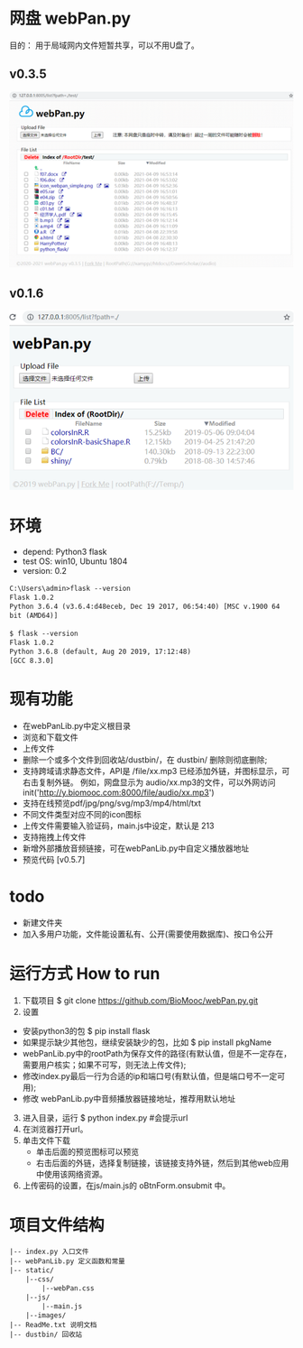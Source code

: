 # 网盘 webPan.py
目的： 用于局域网内文件短暂共享，可以不用U盘了。

## v0.3.5
![screenShot0.3.5](./static/images/webPan_py_v0.3.5.png)

## v0.1.6
![screenShot0.1.6](./static/images/webPan_py.png)




# 环境
- depend: Python3 flask
- test OS: win10, Ubuntu 1804
- version: 0.2
```
C:\Users\admin>flask --version
Flask 1.0.2
Python 3.6.4 (v3.6.4:d48eceb, Dec 19 2017, 06:54:40) [MSC v.1900 64 bit (AMD64)]

$ flask --version
Flask 1.0.2
Python 3.6.8 (default, Aug 20 2019, 17:12:48) 
[GCC 8.3.0]
```




# 现有功能
- 在webPanLib.py中定义根目录
- 浏览和下载文件
- 上传文件
- 删除一个或多个文件到回收站/dustbin/，在 dustbin/ 删除则彻底删除;
- 支持跨域请求静态文件，API是 /file/xx.mp3
	已经添加外链，并图标显示，可右击复制外链。
	例如，网盘显示为 audio/xx.mp3的文件，可以外网访问 init('http://y.biomooc.com:8000/file/audio/xx.mp3')
- 支持在线预览pdf/jpg/png/svg/mp3/mp4/html/txt
- 不同文件类型对应不同的icon图标
- 上传文件需要输入验证码，main.js中设定，默认是 213
- 支持拖拽上传文件
- 新增外部播放音频链接，可在webPanLib.py中自定义播放器地址
- 预览代码 [v0.5.7]



# todo
- 新建文件夹
- 加入多用户功能，文件能设置私有、公开(需要使用数据库)、按口令公开





# 运行方式 How to run
1. 下载项目 $ git clone https://github.com/BioMooc/webPan.py.git
2. 设置 
 - 安装python3的包 $ pip install flask
 - 如果提示缺少其他包，继续安装缺少的包，比如 $ pip install pkgName
 - webPanLib.py中的rootPath为保存文件的路径(有默认值，但是不一定存在，需要用户核实；如果不可写，则无法上传文件);
 - 修改index.py最后一行为合适的ip和端口号(有默认值，但是端口号不一定可用);
 - 修改 webPanLib.py中音频播放器链接地址，推荐用默认地址
3. 进入目录，运行 $ python index.py  #会提示url
4. 在浏览器打开url。
5. 单击文件下载
	- 单击后面的预览图标可以预览
	- 右击后面的外链，选择复制链接，该链接支持外链，然后到其他web应用中使用该网络资源。
6. 上传密码的设置，在js/main.js的 oBtnForm.onsubmit 中。






# 项目文件结构
```
|-- index.py 入口文件
|-- webPanLib.py 定义函数和常量
|-- static/
    |--css/
        |--webPan.css
    |--js/
        |--main.js
    |--images/
|-- ReadMe.txt 说明文档
|-- dustbin/ 回收站
```

